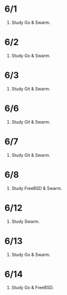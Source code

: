 # 6/1
1. Study Go & Swarm.

# 6/2
1. Study Go & Swarm.

# 6/3
1. Study Git & Swarm.

# 6/6
1. Study Git & Swarm.

# 6/7
1. Study Git & Swarm.

# 6/8
1. Study FreeBSD & Swarm.

# 6/12
1. Study Swarm.

# 6/13
1. Study Go & Swarm.

# 6/14
1. Study Go & FreeBSD.
